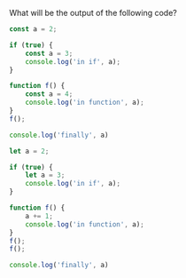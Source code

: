 What will be the output of the following code?

```js
const a = 2;

if (true) {
    const a = 3;
    console.log('in if', a);
}

function f() {
    const a = 4;
    console.log('in function', a);
}
f();

console.log('finally', a)
```


```js
let a = 2;

if (true) {
    let a = 3;
    console.log('in if', a);
}

function f() {
    a += 1;
    console.log('in function', a);
}
f();
f();

console.log('finally', a)
```